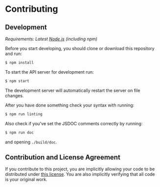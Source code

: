 # Contributing

## Development

_Requirements: Latest [Node.js][node-js] (including npm)_

Before you start developing, you should clone or download this repository and run:

```bash
$ npm install
```

To start the API server for development run:

```bash
$ npm start
```

The development server will automatically restart the server on file changes.

After you have done something check your syntax with running:

```bash
$ npm run linting
```

Also check if you've set the JSDOC comments correctly by running:

```bash
$ npm run doc
```

and opening `./build/doc`.

## Contribution and License Agreement

If you contribute to this project, you are implicitly allowing your code to be distributed under [this license][license]. You are also implicitly verifying that all code is your original work.

[node-js]: https://nodejs.org/en/
[license]: https://git.io/vXK2G
